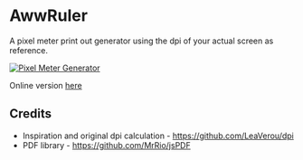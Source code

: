 AwwRuler
========

A pixel meter print out generator using the dpi of your actual screen as reference.

[![Pixel Meter Generator](http://labs.awwapps.com/ruler/img/AwwRuler_Teaser.svg)](http://labs.awwapps.com/ruler/)

Online version [here](http://labs.awwapps.com/ruler/)

## Credits

* Inspiration and original dpi calculation - https://github.com/LeaVerou/dpi
* PDF library  - https://github.com/MrRio/jsPDF
